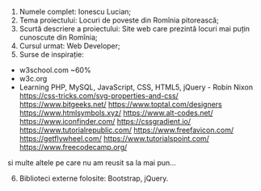 1. Numele complet: Ionescu Lucian;
2. Tema proiectului: Locuri de poveste din Romînia pitorească;
3. Scurtă descriere a proiectului: Site web care prezintă locuri mai puțin cunoscute din Romînia;
4. Cursul urmat: Web Developer;
5. Surse de inspirație:
- w3school.com ~60%
- w3c.org
- Learning PHP, MySQL, JavaScript, CSS, HTML5, jQuery - Robin Nixon
https://css-tricks.com/svg-properties-and-css/
https://www.bitgeeks.net/
https://www.toptal.com/designers
https://www.htmlsymbols.xyz/
https://www.alt-codes.net/
https://www.iconfinder.com/
https://cssgradient.io/
https://www.tutorialrepublic.com/
https://www.freefavicon.com/
https://getflywheel.com/
https://www.tutorialspoint.com/
https://www.freecodecamp.org/

si multe altele pe care nu am reusit sa la mai pun...

6. Biblioteci externe folosite: Bootstrap, jQuery.